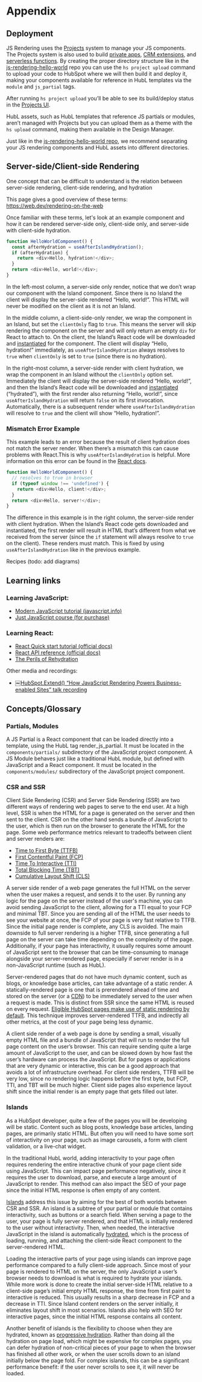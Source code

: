 # Appendix

## Deployment

JS Rendering uses the [Projects](https://developers.hubspot.com/docs/platform/build-and-deploy-using-hubspot-projects) system to manage your JS components. The Projects system is also used to build [private apps](https://developers.hubspot.com/docs/platform/create-private-apps-with-projects), [CRM extensions](https://developers.hubspot.com/docs/platform/create-custom-cards-with-projects), and [serverless functions](https://developers.hubspot.com/docs/platform/serverless-functions). By creating the proper directory structure like in the [js-rendering-hello-world](https://git.hubteam.com/HubSpot/js-rendering-hello-world/tree/master/hello-world-project) repo you can use the `hs project upload` command to upload your code to HubSpot where we will then build it and deploy it, making your components available for reference in HubL templates via the `module` and `js_partial` tags.

After running `hs project upload` you’ll be able to see its build/deploy status in the [Projects UI](https://app.hubspot.com/l/developer-projects/).

HubL assets, such as HubL templates that reference JS partials or modules, aren’t managed with Projects but you can upload them as a theme with the `hs upload` command, making them available in the Design Manager.

Just like in the [js-rendering-hello-world repo](https://git.hubteam.com/HubSpot/js-rendering-hello-world/tree/master/hello-world-project), we recommend separating your JS rendering components and HubL assets into different directories.

## Server-side/Client-side Rendering

One concept that can be difficult to understand is the relation between server-side rendering, client-side rendering, and hydration

This page gives a good overview of these terms: https://web.dev/rendering-on-the-web

Once familiar with these terms, let's look at an example component and how it can be rendered server-side only, client-side only, and server-side with client-side hydration.

```javascript
function HelloWorldComponent() {
  const afterHydration = useAfterIslandHydration();
  if (afterHydration) {
    return <div>Hello, hydration!</div>;
  }
  return <div>Hello, world!</div>;
}
```

In the left-most column, a server-side only render, notice that we don’t wrap our component with the Island component. Since there is no Island the client will display the server-side rendered “Hello, world!”. This HTML will never be modified on the client as it is not an Island.

In the middle column, a client-side-only render, we wrap the component in an Island, but set the `clientOnly` flag to `true`. This means the server will skip rendering the component on the server and will only return an empty `div` for React to attach to. On the client, the Island’s React code will be downloaded and [instantiated](https://react.dev/reference/react-dom/client/createRoot#root-render) for the component. The client will display “Hello, hydration!” immediately, as `useAfterIslandHydration` always resolves to `true` when `clientOnly` is set to `true` (since there is no hydration).

In the right-most column, a server-side render with client hydration, we wrap the component in an Island without the `clientOnly` option set. Immediately the client will display the server-side rendered “Hello, world!”, and then the Island’s React code will be downloaded and [instantiated](https://react.dev/reference/react-dom/client/hydrateRoot) (“hydrated”), with the first render also returning “Hello, world!”, since `useAfterIslandHydration` will return `false` on its first invocation. Automatically, there is a subsequent render where `useAfterIslandHydration` will resolve to `true` and the client will show “Hello, hydration!”.

### Mismatch Error Example

This example leads to an error because the result of client hydration does not match the server render. When there’s a mismatch this can cause problems with React.This is why `useAfterIslandHydration` is helpful. More information on this error can be found in the [React docs](https://react.dev/reference/react-dom/client/hydrateRoot#handling-different-client-and-server-content).

```javascript
function HelloWorldComponent() {
  // resolves to true in browser
  if (typeof window !== 'undefined') {
    return <div>Hello, client!</div>;
  }
  return <div>Hello, server!</div>;
}
```

The difference in this example is in the right column, the server-side render with client hydration. When the Island’s React code gets downloaded and instantiated, the first render will result in HTML that’s different from what we received from the server (since the `if` statement will always resolve to `true` on the client). These renders must match. This is fixed by using `useAfterIslandHydration` like in the previous example.

Recipes (todo: add diagrams)

## Learning links

### Learning JavaScript:

- [Modern JavaScript tutorial \(javascript.info\)](https://javascript.info/)
- [Just JavaScript course \(for purchase\)](https://justjavascript.com/)

### Learning React:

- [React Quick start tutorial \(official docs\)](https://react.dev/learn)
- [React API reference \(official docs\)](https://react.dev/reference/react)
- [The Perils of Rehydration](https://www.joshwcomeau.com/react/the-perils-of-rehydration/)

Other media and recordings:

- [￼HubSpot.Extend\(\) “How JavaScript Rendering Powers Business-enabled Sites” talk recording](https://www.youtube.com/watch?v=chj-_yBN5_c)

## Concepts/Glossary

### Partials, Modules

A JS Partial is a React component that can be loaded directly into a template, using the HubL tag render_js_partial. It must be located in the `components/partials/` subdirectory of the JavaScript project component. A JS Module behaves just like a traditional HubL module, but defined with JavaScript and a React component. It must be located in the `components/modules/` subdirectory of the JavaScript project component.

### CSR and SSR

Client Side Rendering (CSR) and Server Side Rendering (SSR) are two different ways of rendering web pages to serve to the end user. At a high level, SSR is when the HTML for a page is generated on the server and then sent to the client. CSR on the other hand sends a bundle of JavaScript to the user, which is then run on the browser to generate the HTML for the page. Some web performance metrics relevant to tradeoffs between client and server renders are:

- [Time to First Byte \(TTFB\)](https://web.dev/ttfb/)
- [First Contentful Paint \(FCP\)](https://web.dev/first-contentful-paint/)
- [Time To Interactive \(TTI\)](https://web.dev/interactive/)
- [Total Blocking Time \(TBT\)](https://web.dev/tbt/)
- [Cumulative Layout Shift \(CLS\)](https://web.dev/cls/)

A server side render of a web page generates the full HTML on the server when the user makes a request, and sends it to the user. By running any logic for the page on the server instead of the user's machine, you can avoid sending JavaScript to the client, allowing for a TTI equal to your FCP and minimal TBT. Since you are sending all of the HTML the user needs to see your website at once, the FCP of your page is very fast relative to TTFB. Since the initial page render is complete, any CLS is avoided. The main downside to full server rendering is a higher TTFB, since generating a full page on the server can take time depending on the complexity of the page. Additionally, if your page has interactivity, it usually requires some amount of JavaScript sent to the browser that can be time-consuming to manage alongside your server-rendered page, especially if server render is in a non-JavaScript runtime (such as HubL).

Server-rendered pages that do not have much dynamic content, such as blogs, or knowledge base articles, can take advantage of a static render. A statically-rendered page is one that is prerendered ahead of time and stored on the server (or a [CDN](https://web.dev/content-delivery-networks/)) to be immediately served to the user when a request is made. This is distinct from SSR since the same HTML is reused on every request. [Eligible HubSpot pages make use of static rendering by default](https://developers.hubspot.com/docs/cms/developer-reference/cdn/prerendering?__hstc=75491725.e2098b212e147a7b9be6fd756c0c6815.1649440584659.1667397195793.1667489478959.105&__hssc=75491725.4.1667489478959&__hsfp=1149209764). This technique improves server-rendered TTFB, and indirectly all other metrics, at the cost of your page being less dynamic.

A client side render of a web page is done by sending a small, visually empty HTML file and a bundle of JavaScript that will run to render the full page content on the user’s browser. This can require sending quite a large amount of JavaScript to the user, and can be slowed down by how fast the user’s hardware can process the JavaScript. But for pages or applications that are very dynamic or interactive, this can be a good approach that avoids a lot of infrastructure overhead. For client side renders, TTFB will be very low, since no rendering logic happens before the first byte, but FCP, TTI, and TBT will be much higher. Client side pages also experience layout shift since the initial render is an empty page that gets filled out later.

### Islands

As a HubSpot developer, quite a few of the pages you will be developing will be static. Content such as blog posts, knowledge base articles, landing pages, are primarily static HTML. But often you will need to have some sort of interactivity on your page, such as image carousels, a form with client validation, or a live-chat widget.

In the traditional HubL world, adding interactivity to your page often requires rendering the entire interactive chunk of your page client side using JavaScript. This can impact page performance negatively, since it requires the user to download, parse, and execute a large amount of JavaScript to render. This method can also impact the SEO of your page since the initial HTML response is often empty of any content.

[Islands](https://www.patterns.dev/posts/islands-architecture/) address this issue by aiming for the best of both worlds between CSR and SSR. An island is a subtree of your partial or module that contains interactivity, such as buttons or a search field. When serving a page to the user, your page is fully server rendered, and that HTML is initially rendered to the user without interactivity. Then, when needed, the interactive JavaScript in the island is automatically [hydrated](https://reactjs.org/docs/react-dom-client.html#hydrateroot), which is the process of loading, running, and attaching the client-side React component to the server-rendered HTML.

Loading the interactive parts of your page using islands can improve page performance compared to a fully client-side approach. Since most of your page is rendered to HTML on the server, the only JavaScript a user’s browser needs to download is what is required to hydrate your islands. While more work is done to create the initial server-side HTML relative to a client-side page’s initial empty HTML response, the time from first paint to interactive is reduced. This usually results in a sharp decrease in FCP and a decrease in TTI. Since Island content renders on the server initially, it eliminates layout shift in most scenarios. Islands also help with SEO for interactive pages, since the initial HTML response contains all content.

Another benefit of islands is the flexibility to choose when they are hydrated, known as [progressive hydration](https://www.patterns.dev/posts/progressive-hydration/). Rather than doing all the hydration on page load, which might be expensive for complex pages, you can defer hydration of non-critical pieces of your page to when the browser has finished all other work, or when the user scrolls down to an island initially below the page fold. For complex islands, this can be a significant performance benefit: if the user never scrolls to see it, it will never be loaded.
